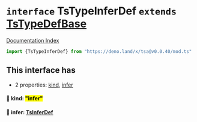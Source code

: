 # `interface` TsTypeInferDef `extends` [TsTypeDefBase](../private.interface.TsTypeDefBase/README.md)

[Documentation Index](../README.md)

```ts
import {TsTypeInferDef} from "https://deno.land/x/tsa@v0.0.40/mod.ts"
```

## This interface has

- 2 properties:
[kind](#-kind-infer),
[infer](#-infer-tsinferdef)


#### 📄 kind: <mark>"infer"</mark>



#### 📄 infer: [TsInferDef](../interface.TsInferDef/README.md)



